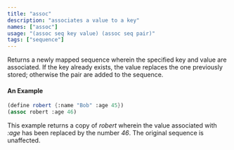 ```yaml
---
title: "assoc"
description: "associates a value to a key"
names: ["assoc"]
usage: "(assoc seq key value) (assoc seq pair)"
tags: ["sequence"]
---
```


Returns a newly mapped sequence wherein the specified key and value are associated. If the key already exists, the value replaces the one previously stored; otherwise the pair are added to the sequence.

#### An Example

```scheme
(define robert {:name "Bob" :age 45})
(assoc robert :age 46)
```

This example returns a copy of _robert_ wherein the value associated with _:age_ has been replaced by the number _46_. The original sequence is unaffected.
